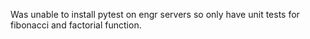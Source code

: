 Was unable to install pytest on engr servers so only have unit tests for fibonacci and factorial function.
